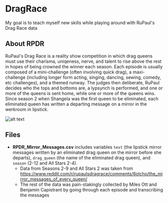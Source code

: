# DragRace

My goal is to teach myself new skills while playing around with RuPaul's Drag Race data

## About RPDR

RuPaul's Drag Race is a reality show competition in which drag queens must use their charisma, uniqeness, nerve, and talent to rise above the rest in hopes of being crowned the winner each season. Each episode is usually composed of a mini-challenge (often involving quick drag), a maxi-challenge (including longer form acting, singing, dancing, sewing, comedy, etc challenges), and a themed runway.  The judges then deliberate, RuPaul decides who the tops and bottoms are, a lypsynch is performed, and one or more of the queens is sent home, while one or more of the queens wins.  Since season 2 when Shangela was the first queen to be eliminated, each eliminated queen has written a departing message on a mirror in the werkroom in lipstick. 

![alt text](http://vh1.mtvnimages.com/uri/mgid:file:http:shared:vh1.com/news/uploads/sites/2/2019/04/mirror-1554840131.gif "Ra'jah Eracing Scarlet's Lipstick Message")



## Files
* __RPDR_Mirror_Messages.csv__ includes variables `text` (the lipstick mirror messages written by an eliminated drag queen on the mirror before she departs), `drag_queen` (the name of the eliminated drag queen), and `season` (2-12 and All Stars 2-4). 
  - Data from Seasons 2-9 and All Stars 2 was taken from https://www.reddit.com/r/rupaulsdragrace/comments/6olcho/the_mirror_messages_of_every_queen/
  - The rest of the data was pain-stakingly collected by Miles Ott and Benjamin Capistrant by going through each episode and transcribing the messages

